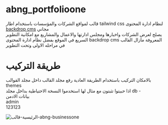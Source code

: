 # abng_portfolioone
قالب لمواقع الشركات والمؤسسات باستخدام اطار tailwind css لنظام ادارة المحتوى [backdrop cms](https://backdropcms.org/) مجاني<br />
يصلح لعرض الشركات واخبارها ومجلس ادارتها والاعمال والمشاريع مع امكانية التطوير السريع في الموقع بفضل نظام ادارة المحتوى backdrop cms المعروفة
مازال القالب في مراحله الاولى وتحت التطوير 

# طريقة التركيب 
بالامكان التركيب باستخدام الطريقة العادية رفع مجلد القالب داخل مجلد القوالب themes <br />
اذا حبيتوا تثبتون مع مثال لها استخدموا النسخة الاحتياطية بداخل مجلد db - <br />
بيانات الادمن <br />
admin<br />
123123

![الرئيسية-قالب-abng-businessone](https://github.com/shabib-m/abng_businessone/assets/66571723/822d51c6-86fb-4db5-a9bb-2353ba401242)

